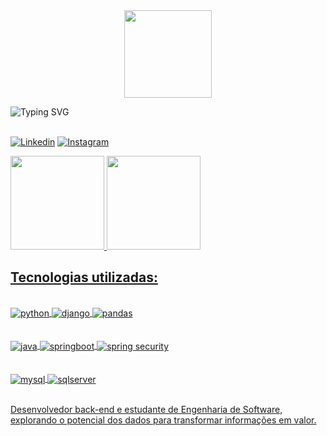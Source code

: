 <div align = "center">
  <a href="https://github.com/yLu4n">
    <img height = "140px" src = "https://user-images.githubusercontent.com/92947069/183311882-d6cec5b0-18e8-48cf-a551-098f295fbce5.gif">
  </a>
</div>

![Typing SVG](https://readme-typing-svg.herokuapp.com?font=Fira+Code&weight=300&size=50&duration=4000&pause=1000&color=1E90FF&center=true&vCenter=true&random=false&width=1000&lines=Oi%2C+meu+nome+é+Luan+Borges;Tenho+20+anos;e+sou+Engenheiro+de+Software)
<br/>
<br/>

[![Linkedin](https://img.shields.io/badge/LinkedIn-0077B5?style=for-the-badge&logo=linkedin&logoColor=white)](www.linkedin.com/in/luan-victor-borges)
[![Instagram](https://img.shields.io/badge/Instagram-E4405F?style=for-the-badge&logo=instagram&logoColor=white)](https://www.instagram.com/ylu4n___)
<div>
  <a href= "https://github.com/yLu4n">
  <img height="150em" src="https://github-readme-stats.vercel.app/api?username=yLu4n&show_icons=true&theme=dracula">
  <img height="150em" src="https://github-readme-stats.vercel.app/api/top-langs/?username=yLu4n&layout=compact&theme=dracula">
</div>


## Tecnologias utilizadas:

<div style= "display: inline_block"><br/>
  <img align= "center" alt= "python" src= "https://img.shields.io/badge/Python-3776AB?style=for-the-badge&logo=python&logoColor=white">
  <img align= "center" alt= "django" src= "https://img.shields.io/badge/Django-092E20.svg?style=for-the-badge&logo=Django&logoColor=white">
  <img align= "center" alt= "pandas" src= "https://img.shields.io/badge/pandas-150458.svg?style=for-the-badge&logo=pandas&logoColor=white">
</div><br/>
<div style= "display: inline_block"><br/>
  <img align= "center" alt= "java" src= "https://img.shields.io/badge/Java-ED8B00?style=for-the-badge&logo=openjdk&logoColor=white">
  <img align = "center" alt= "springboot" src="https://img.shields.io/badge/Spring%20Boot-6DB33F.svg?style=for-the-badge&logo=Spring-Boot&logoColor=white">
  <img align = "center" alt= "spring security" src="https://img.shields.io/badge/Spring%20Security-6DB33F.svg?style=for-the-badge&logo=Spring-Security&logoColor=white">
</div><br/>

<div style= "display: inline_block"><br/>
  <img align= "center" alt= "mysql" src= "https://img.shields.io/badge/MySQL-00000F?style=for-the-badge&logo=mysql&logoColor=white">
  <img align= "center" alt= "sqlserver" src= "https://img.shields.io/badge/Microsoft_SQL_Server-CC2927?style=for-the-badge&logo=microsoft-sql-server&logoColor=white">
</div><br/>

Desenvolvedor back-end e estudante de Engenharia de Software, explorando o potencial dos dados para transformar informações em valor.
